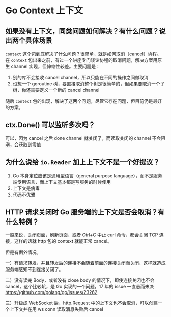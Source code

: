 # Go Context 上下文

## 如果没有上下文，同类问题如何解决？有什么问题？说出两个具体场景
    
`context` 这个包到底解决了什么问题？很简单，就是如何取消（cancel）协程。在 `context` 包出来之前，有过一个讲座专门谈论协程的取消问题，解决方案用原生 channel 实现，但伸缩性较差。主要问题是：

1. 别的库不会接收 cancel channel，所以只能在不同的操作之间做取消
2. 设想一个 goroutine 树，要直接取消整个树是很简单的，但如果要取消一个子树，你还需要定义一个新的 cancel channel

随后 `context` 包的出现，解决了这两个问题，尽管它存在问题，但目前仍是最好的方案。

## ctx.Done() 可以监听多次吗？
    
可以，因为 cancel 之后 done channel 就关闭了，而读取关闭的 channel 不会阻塞，会获取到零值
    
## 为什么说给 `io.Reader` 加上上下文不是一个好提议？

1. Go 本身定位应该是通用型语言（general purpose language），而不是服务端专用语言，而上下文基本都是写服务的时候使用
2. 上下文是病毒
3. 代码不优雅

## HTTP 请求关闭时 Go 服务端的上下文是否会取消？有什么特例？

一般来说，关闭页面，刷新页面，或者 Ctrl+C 中止 curl 命令，都会关闭 TCP 连接，这样的话就 http 包的 context 就能正常 cancel。

但是有例外情况。

一）有请求转发，并且转发后的连接不会随着前面的连接关闭而关闭，这样就造成服务端感知不到连接关闭了。

二）没有读完 Body，或者没有 close body 的情况下，即使连接关闭也不会 cancel，这个比较坑，是 Go 实现的一个问题，17 年的 issue 一直悬而未决 https://github.com/golang/go/issues/23262

三）升级成 WebSocket 后，http.Request 中的上下文也不会取消，可以创建一个上下文并在用 ws conn 读取消息失败后 cancel

